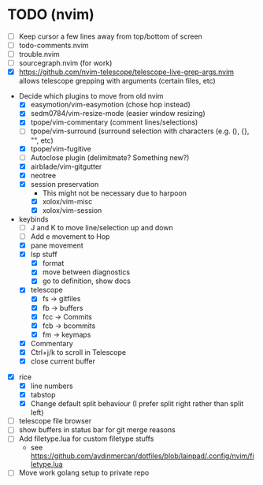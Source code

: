 # TODO (nvim)
- [ ] Keep cursor a few lines away from top/bottom of screen
- [ ] todo-comments.nvim
- [ ] trouble.nvim
- [ ] sourcegraph.nvim (for work)
- [x] https://github.com/nvim-telescope/telescope-live-grep-args.nvim
    allows telescope grepping with arguments (certain files, etc)
- Decide which plugins to move from old nvim
    - [x] easymotion/vim-easymotion (chose hop instead)
    - [x] sedm0784/vim-resize-mode (easier window resizing)
    - [x] tpope/vim-commentary (comment lines/selections)
    - [ ] tpope/vim-surround (surround selection with characters (e.g. (), {}, "", etc)
    - [x] tpope/vim-fugitive
    - [ ] Autoclose plugin (delimitmate? Something new?)
    - [x] airblade/vim-gitgutter
    - [x] neotree
    - [x] session preservation
        - This might not be necessary due to harpoon
        - [x] xolox/vim-misc
        - [x] xolox/vim-session
- keybinds
    - [ ] J and K to move line/selection up and down
    - [ ] Add e movement to Hop
    - [x] pane movement
    - [x] lsp stuff
        - [x] format
        - [x] move between diagnostics
        - [x] go to definition, show docs
    - [x] telescope
        - [x] fs -> gitfiles
        - [x] fb -> buffers
        - [x] fcc -> Commits
        - [x] fcb -> bcommits
        - [x] fm -> keymaps
    - [x] Commentary
    - [x] Ctrl+j/k to scroll in Telescope
    - [x] close current buffer
- [x] rice
    - [x] line numbers
    - [x] tabstop
    - [x] Change default split behaviour (I prefer split right rather than split left)
- [ ] telescope file browser
- [ ] show buffers in status bar for git merge reasons
- [ ] Add filetype.lua for custom filetype stuffs
    - see https://github.com/aydinmercan/dotfiles/blob/lainpad/.config/nvim/filetype.lua
- [ ] Move work golang setup to private repo
